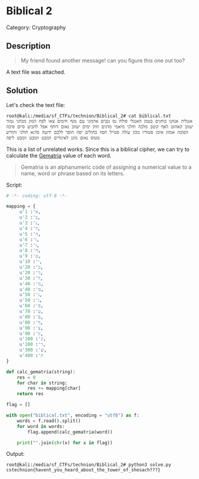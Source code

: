 # Biblical 2
Category: Cryptography

## Description
> My friend found another message! can you figure this one out too?

A text file was attached.

## Solution

Let's check the text file:

```console
root@kali:/media/sf_CTFs/technion/Biblical_2# cat biblical.txt
אנגליה אנחנו בוחנים בטמן האנגלי סולח נס גנבים אדמוני עם מגף חימום צאו לפח המון מבחני נמוך יעזוב קאהוט לאף קוטב מלכה חולני מיאמי מדגים חוק ימים יעזוב נאום דוחף אפל להביע סיום סיכה הפוכה אמזון אימן סטודיו מכון עולה סטייל חפוז כחולים יפה הופך ללבם ידועה סדנא חולני והודיע מטוס נאום מוגן לאיגודים וומבט וומבט וומבט ליפה
```

This is a list of unrelated works. Since this is a biblical cipher, we can try to calculate the [Gematria](https://en.wikipedia.org/wiki/Gematria) value of each word. 

> Gematria is an alphanumeric code of assigning a numerical value to a name, word or phrase based on its letters.

Script:

```python
# -*- coding: utf-8 -*-

mapping = {
     u'א': 1, 
     u'ב': 2, 
     u'ג': 3, 
     u'ד': 4, 
     u'ה': 5, 
     u'ו': 6, 
     u'ז': 7, 
     u'ח': 8, 
     u'ט': 9, 
     u'י': 10,
     u'כ': 20,
     u'ך': 20,
     u'ל': 30,
     u'מ': 40,
     u'ם': 40,
     u'נ': 50,
     u'ן': 50,
     u'ס': 60,
     u'ע': 70,
     u'פ': 80,
     u'ף': 80,
     u'צ': 90,
     u'ץ': 90,
     u'ק': 100,
     u'ר': 200,
     u'ש': 300,
     u'ת': 400
}

def calc_gematria(string):
    res = 0
    for char in string:
        res += mapping[char]
    return res

flag = []

with open("biblical.txt", encoding = "utf8") as f:
    words = f.read().split()
    for word in words:
        flag.append(calc_gematria(word))

    print("".join(chr(x) for x in flag))
```

Output:

```console
root@kali:/media/sf_CTFs/technion/Biblical_2# python3 solve.py
cstechnion{havent_you_heard_about_the_tower_of_shesach???}
```